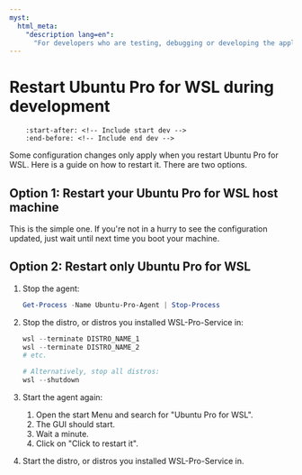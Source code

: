 ```yaml
---
myst:
  html_meta:
    "description lang=en":
      "For developers who are testing, debugging or developing the application."
---
```


# Restart Ubuntu Pro for WSL during development

```{include} ../includes/dev_docs_notice.txt
    :start-after: <!-- Include start dev -->
    :end-before: <!-- Include end dev -->
```

Some configuration changes only apply when you restart Ubuntu Pro for WSL. Here is a guide on how to restart it. There are two options.

## Option 1: Restart your Ubuntu Pro for WSL host machine

This is the simple one. If you're not in a hurry to see the configuration updated, just wait until next time you boot your machine.

## Option 2: Restart only Ubuntu Pro for WSL

1. Stop the agent:

    ```powershell
    Get-Process -Name Ubuntu-Pro-Agent | Stop-Process
    ```

2. Stop the distro, or distros you installed WSL-Pro-Service in:

    ```powershell
    wsl --terminate DISTRO_NAME_1
    wsl --terminate DISTRO_NAME_2
    # etc.

    # Alternatively, stop all distros:
    wsl --shutdown
    ```

7. Start the agent again:
    1. Open the start Menu and search for "Ubuntu Pro for WSL".
    2. The GUI should start.
    3. Wait a minute.
    4. Click on "Click to restart it".
8. Start the distro, or distros you installed WSL-Pro-Service in.
